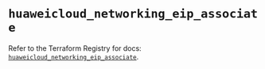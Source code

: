 # `huaweicloud_networking_eip_associate`

Refer to the Terraform Registry for docs: [`huaweicloud_networking_eip_associate`](https://registry.terraform.io/providers/huaweicloud/huaweicloud/1.71.1/docs/resources/networking_eip_associate).
